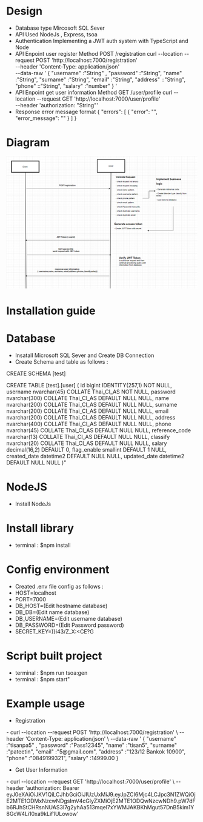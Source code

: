 # Design
 - Database type Mircosoft SQL Sever 
 - API Used  NodeJs , Express, tsoa
 - Authentication Implementing a JWT auth system with TypeScript and Node
 - API Enpoint user register Method POST /registration
curl --location --request POST 'http://localhost:7000/registration' \
--header 'Content-Type: application/json' \
--data-raw ' {
   "username" :"String" ,
 "password" :"String",
 "name" :"String",
 "surname" :"String",
 "email" :"String",
 "address" ::"String", 
 "phone" ::"String", 
 "salary" :"number"
} '
- API Enpoint get user information Method GET  /user/profile
curl --location --request GET 'http://localhost:7000/user/profile' \
--header 'authorization: "String"'
- Response error message  format
{
    "errors": [
        {
            "error": "",
            "error_message": ""
        }
    ]
}

# Diagram
 <img src="/Register-diagram.png" />

# Installation guide

# Database   	
- Insatall Microsoft SQL Sever and Create DB Connection
- Create Schema and table as follows :

CREATE SCHEMA [test]

CREATE TABLE [test].[user] (
 id bigint IDENTITY(257,1) NOT NULL,
 username nvarchar(45) COLLATE Thai_CI_AS NOT NULL,
 password nvarchar(300) COLLATE Thai_CI_AS DEFAULT NULL NULL,
 name nvarchar(200) COLLATE Thai_CI_AS DEFAULT NULL NULL,
 surname nvarchar(200) COLLATE Thai_CI_AS DEFAULT NULL NULL,
 email nvarchar(200) COLLATE Thai_CI_AS DEFAULT NULL NULL,
 address nvarchar(400) COLLATE Thai_CI_AS DEFAULT NULL NULL,
 phone nvarchar(45) COLLATE Thai_CI_AS DEFAULT NULL NULL,
 reference_code nvarchar(13) COLLATE Thai_CI_AS DEFAULT NULL NULL,
 classify nvarchar(20) COLLATE Thai_CI_AS DEFAULT NULL NULL,
 salary decimal(16,2) DEFAULT 0,
 flag_enable smallint DEFAULT 1 NULL,
 created_date datetime2 DEFAULT NULL NULL,
 updated_date datetime2 DEFAULT NULL NULL
)"
# NodeJS	
- Install NodeJs
	
# Install  library 	
- terminal : $npm install
	
# Config environment	
- Created .env file config as follows :
- HOST=localhost
- PORT=7000
- DB_HOST=(Edit hostname database)
- DB_DB=(Edit name database)
- DB_USERNAME=(Edit username database)
- DB_PASSWORD=(Edit Password password)
- SECRET_KEY=)}i43/Z_X:<CE?G
	
# Script built project	
- terminal  :  $npm run  tsoa:gen
- terminal  :  $npm start"

# Example usage
- Registration
<div>
-  curl --location --request POST 'http://localhost:7000/registration' \
--header 'Content-Type: application/json' \
--data-raw ' {
   "username" :"tisanpa5" ,
 "password" :"Pass12345",
 "name" :"tisan5",
 "surname" :"pateetin",
 "email" :"5@gmail.com",
 "address" :"123/12 Bankok 10900", 
 "phone" :"0849199321", 
 "salary" :14999.00
}
</div>

- Get User Information
<div>
- curl --location --request GET 'http://localhost:7000/user/profile' \
--header 'authorization: Bearer eyJ0eXAiOiJKV1QiLCJhbGciOiJIUzUxMiJ9.eyJpZCI6Mjc4LCJpc3N1ZWQiOjE2MTE1ODMxNzcwNDgsImV4cGlyZXMiOjE2MTE1ODQwNzcwNDh9.pW7dFb6RJhStCHRsnNUAS3I7g2yhAa513mqel7xYWMJAKBKhMgut57DnB5kim1Y8GcW4Li10xa9kLif1ULowow'
	</div>

